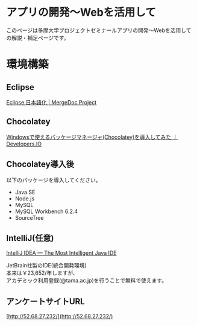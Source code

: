 # アプリの開発〜Webを活用して
このページは多摩大学プロジェクトゼミナールアプリの開発〜Webを活用しての解説・補足ページです。

# 環境構築

## Eclipse
[Eclipse 日本語化 | MergeDoc Project](http://mergedoc.sourceforge.jp/)

## Chocolatey
[Windowsで使えるパッケージマネージャ(Chocolatey)を導入してみた ｜ Developers.IO](http://dev.classmethod.jp/tool/chocolatey_for_windows/)

## Chocolatey導入後
以下のパッケージを導入してください。

* Java SE
* Node.js
* MySQL
* MySQL Workbench 6.2.4
* SourceTree


## IntelliJ(任意)
[IntelliJ IDEA — The Most Intelligent Java IDE](https://www.jetbrains.com/idea/)

JetBrain社製のIDE(統合開発環境)  
本来は￥23,652/年しますが、  
アカデミック利用登録(@tama.ac.jp)を行うことで無料で使えます。

## アンケートサイトURL

[http://52.68.27.232/](http://52.68.27.232/)
